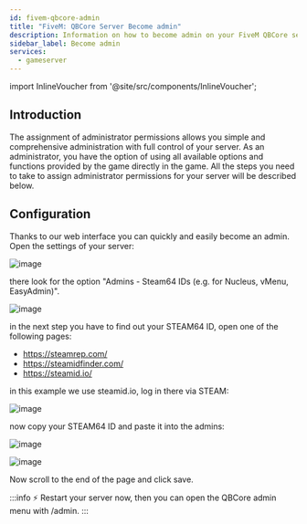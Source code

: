 ```yaml
---
id: fivem-qbcore-admin
title: "FiveM: QBCore Server Become admin"
description: Information on how to become admin on your FiveM QBCore server. - ZAP-Hosting.com documentation
sidebar_label: Become admin
services:
  - gameserver
---
```


import InlineVoucher from '@site/src/components/InlineVoucher';

## Introduction
The assignment of administrator permissions allows you simple and comprehensive administration with full control of your server. As an administrator, you have the option of using all available options and functions provided by the game directly in the game. All the steps you need to take to assign administrator permissions for your server will be described below. 

<InlineVoucher />

## Configuration

Thanks to our web interface you can quickly and easily become an admin.
Open the settings of your server:

![image](https://user-images.githubusercontent.com/26007280/189679784-52130f93-0f2e-4636-bf79-d88366b0aab0.png)

there look for the option "Admins - Steam64 IDs (e.g. for Nucleus, vMenu, EasyAdmin)".

![image](https://user-images.githubusercontent.com/26007280/189679814-01170637-e336-41a9-b0b4-9ba07b2c3c0b.png)

in the next step you have to find out your STEAM64 ID, open one of the following pages:

- https://steamrep.com/
- https://steamidfinder.com/
- https://steamid.io/

in this example we use steamid.io, log in there via STEAM:

![image](https://user-images.githubusercontent.com/26007280/189679850-b752d8d8-2505-461c-82e0-9f94f688fd40.png)

now copy your STEAM64 ID and paste it into the admins:

![image](https://user-images.githubusercontent.com/26007280/189679879-287d56e6-346b-41c2-ad23-8057b91b03da.png)

![image](https://user-images.githubusercontent.com/26007280/189679913-b79595c0-68ec-4df7-878e-08ab378437d1.png)

Now scroll to the end of the page and click save.

:::info
⚡ Restart your server now, then you can open the QBCore admin menu with /admin.
:::
